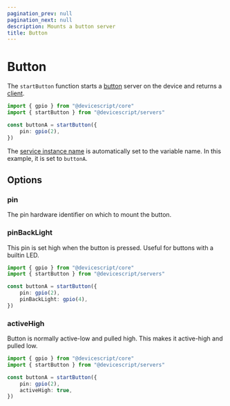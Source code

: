 ```yaml
---
pagination_prev: null
pagination_next: null
description: Mounts a button server
title: Button
---
```


# Button

The `startButton` function starts a [button](https://microsoft.github.io/jacdac-docs/services/button) server on the device
and returns a [client](/api/clients/button).

```ts no-run
import { gpio } from "@devicescript/core"
import { startButton } from "@devicescript/servers"

const buttonA = startButton({
    pin: gpio(2),
})
```

The [service instance name](https://microsoft.github.io/jacdac-docs/services/_base/) is automatically set to the variable name. In this example, it is set to `buttonA`.

## Options

### pin

The pin hardware identifier on which to mount the button.

### pinBackLight

This pin is set high when the button is pressed. Useful for buttons with a builtin LED.

```ts no-run no-output
import { gpio } from "@devicescript/core"
import { startButton } from "@devicescript/servers"

const buttonA = startButton({
    pin: gpio(2),
    pinBackLight: gpio(4),
})
```

### activeHigh

Button is normally active-low and pulled high.
This makes it active-high and pulled low.

```ts no-run no-output
import { gpio } from "@devicescript/core"
import { startButton } from "@devicescript/servers"

const buttonA = startButton({
    pin: gpio(2),
    activeHigh: true,
})
```
